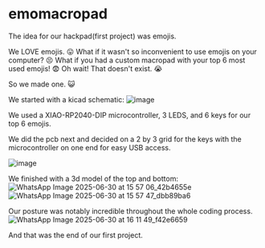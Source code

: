 # emomacropad
The idea for our hackpad(first project) was emojis.

We LOVE emojis. 😛
What if it wasn't so inconvenient to use emojis on your computer? 😣
What if you had a custom macropad with your top 6 most used emojis! 😨
Oh wait! That doesn't exist. 😭

So we made one. 😺

We started with a kicad schematic:
![image](https://github.com/user-attachments/assets/940bb77f-93d0-4a18-b8ac-076335961e0a)

We used a XIAO-RP2040-DIP microcontroller, 3 LEDS, and 6 keys for our top 6 emojis.

We did the pcb next and decided on a 2 by 3 grid for the keys with the microcontroller on one end for easy USB access.

![image](https://github.com/user-attachments/assets/f3a9b516-d5c3-4579-8dcd-da809c7cbf18)

We finished with a 3d model of the top and bottom:
![WhatsApp Image 2025-06-30 at 15 57 06_42b4655e](https://github.com/user-attachments/assets/9e657471-e328-46d8-aad1-caf781350e71)
![WhatsApp Image 2025-06-30 at 15 57 47_dbb89ba6](https://github.com/user-attachments/assets/b9dc2f8a-e947-432c-af9d-000e2b8da8a8)

Our posture was notably incredible throughout the whole coding process.
![WhatsApp Image 2025-06-30 at 16 11 49_f42e6659](https://github.com/user-attachments/assets/e12bd7ea-4fa2-4508-a019-a1071df35284)

And that was the end of our first project.
